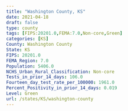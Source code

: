 ```yaml
---
title: "Washington County, KS"
date: 2021-04-18
draft: false
type: county
tags: [FIPS:20201.0,FEMA:7.0,Non-core,Green]
categories: [KS]
County: Washington County
State: KS
FIPS: 20201.0
FEMA_Region: 7.0
Population: 5406.0
NCHS_Urban_Rural_Classification: Non-core
Tests_in_prior_14_days: 106.0
Fourteen_day_test_rate_per_100000: 1961.0
Percent_Positivity_in_prior_14_days: 0.019
Level: Green
url: /states/KS/washington-county
---
```



